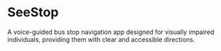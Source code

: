 # SeeStop
A voice-guided bus stop navigation app designed for visually impaired individuals, providing them with clear and accessible directions.
